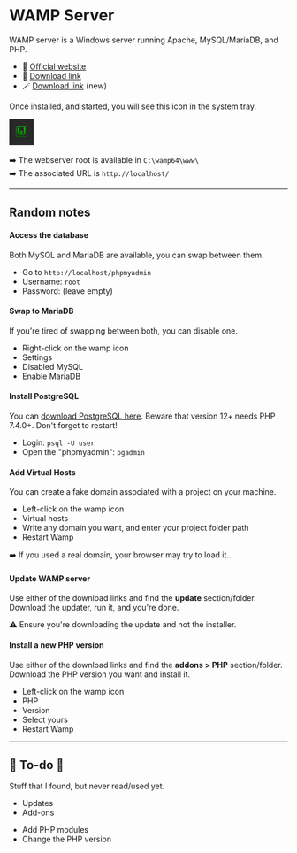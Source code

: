 # WAMP Server

<div class="row row-cols-md-2"><div>

WAMP server is a Windows server running Apache, MySQL/MariaDB, and PHP.

* 🐓 [Official website](https://www.wampserver.com/)
* 🥡 [Download link](https://sourceforge.net/projects/wampserver/)
* 🪄 [Download link](https://wampserver.aviatechno.net/) (new)
</div><div>

Once installed, and started, you will see this icon in the system tray.

<div class="text-center">

![wamp icon](_images/wamp.png)
</div>

➡️ The webserver root is available in `C:\wamp64\www\`<br>
➡️ The associated URL is `http://localhost/`
</div></div>

<hr class="sep-both">

## Random notes

<div class="row row-cols-md-2"><div>

#### Access the database

Both MySQL and MariaDB are available, you can swap between them.

* Go to `http://localhost/phpmyadmin`
* Username: `root`
* Password: (leave empty)

#### Swap to MariaDB

If you're tired of swapping between both, you can disable one.

* Right-click on the wamp icon
* Settings
* Disabled MySQL
* Enable MariaDB

#### Install PostgreSQL

You can [download PostgreSQL here](https://www.enterprisedb.com/downloads/postgres-postgresql-downloads). Beware that version 12+ needs PHP 7.4.0+. Don't forget to restart!

* Login: `psql -U user`
* Open the "phpmyadmin": `pgadmin`
</div><div>

#### Add Virtual Hosts

You can create a fake domain associated with a project on your machine.

* Left-click on the wamp icon
* Virtual hosts
* Write any domain you want, and enter your project folder path
* Restart Wamp

➡️ If you used a real domain, your browser may try to load it...

#### Update WAMP server

Use either of the download links and find the **update** section/folder. Download the updater, run it, and you're done.

⚠️ Ensure you're downloading the update and not the installer.

#### Install a new PHP version

Use either of the download links and find the **addons > PHP** section/folder. Download the PHP version you want and install it.

* Left-click on the wamp icon
* PHP
* Version
* Select yours
* Restart Wamp
</div></div>

<hr class="sep-both">

## 👻 To-do 👻

Stuff that I found, but never read/used yet.

<div class="row row-cols-md-2"><div>

* Updates
* Add-ons
</div><div>

* Add PHP modules
* Change the PHP version
</div></div>